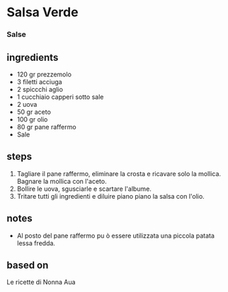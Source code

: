 



# Salsa Verde
  
### Salse
## ingredients
  
* 120 gr prezzemolo  
* 3 filetti acciuga   
* 2 spiccchi aglio  
* 1 cucchiaio capperi sotto sale  
* 2 uova  
* 50 gr aceto  
* 100 gr olio  
* 80 gr pane raffermo  
* Sale
## steps
  
1. Tagliare il pane raffermo, eliminare la crosta e ricavare solo la mollica. Bagnare la mollica con l'aceto.  
1. Bollire le uova, sgusciarle e scartare l'albume.  
1. Tritare tutti gli ingredienti e diluire piano piano la salsa con l'olio.
## notes
  
* Al posto del pane raffermo pu ò essere utilizzata una piccola patata lessa fredda.
## based on
  
Le ricette di Nonna Aua